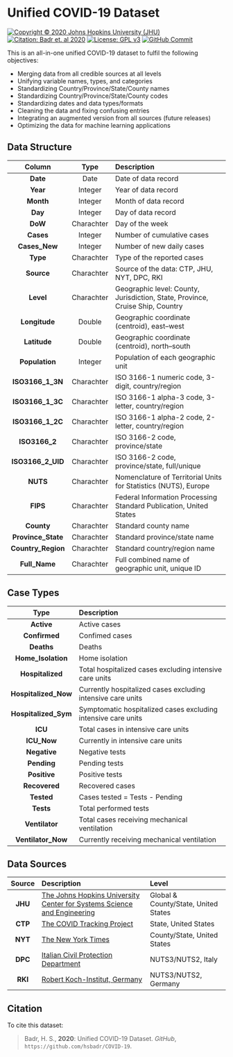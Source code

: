 # Unified COVID-19 Dataset
[![Copyright © 2020 Johns Hopkins University (JHU)](https://img.shields.io/badge/Copyright-%C2%A9%202020%20Johns%20Hopkins%20University%20%28JHU%29-blue.svg)](https://pages.jh.edu/~hbadr1)
[![Citation: Badr et. al 2020](https://img.shields.io/badge/Citation-Badr%20et%20al.%202020-blue.svg)](#Citation)
[![License: GPL v3](https://img.shields.io/badge/License-GPLv3-blue.svg)](https://www.gnu.org/licenses/gpl-3.0)
[![GitHub Commit](https://img.shields.io/github/last-commit/hsbadr/COVID-19)](https://github.com/hsbadr/COVID-19/commits/master)

This is an all-in-one unified COVID-19 dataset to fulfil the following objectives:
  * Merging data from all credible sources at all levels
  * Unifying variable names, types, and categories
  * Standardizing Country/Province/State/County names
  * Standardizing Country/Province/State/County codes
  * Standardizing dates and data types/formats
  * Cleaning the data and fixing confusing entries
  * Integrating an augmented version from all sources (future releases)
  * Optimizing the data for machine learning applications

## Data Structure

|     Column         |    Type    |              Description             |
|:------------------:|:----------:|:------------------------------------|
| **Date**           | Date       | Date of data record |
| **Year**           | Integer    | Year of data record |
| **Month**          | Integer    | Month of data record |
| **Day**            | Integer    | Day of data record |
| **DoW**            | Charachter | Day of the week |
| **Cases**          | Integer    | Number of cumulative cases |
| **Cases_New**      | Integer    | Number of new daily cases |
| **Type**           | Charachter | Type of the reported cases |
| **Source**         | Charachter | Source of the data: CTP, JHU, NYT, DPC, RKI |
| **Level**          | Charachter | Geographic level: County, Jurisdiction, State, Province, Cruise Ship, Country |
| **Longitude**      | Double     | Geographic coordinate (centroid), east–west |
| **Latitude**       | Double     | Geographic coordinate (centroid), north–south |
| **Population**     | Integer    | Population of each geographic unit |
| **ISO3166_1_3N**   | Charachter | ISO 3166-1 numeric code, 3-digit, country/region |
| **ISO3166_1_3C**   | Charachter | ISO 3166-1 alpha-3 code, 3-letter, country/region |
| **ISO3166_1_2C**   | Charachter | ISO 3166-1 alpha-2 code, 2-letter, country/region |
| **ISO3166_2**      | Charachter | ISO 3166-2 code, province/state |
| **ISO3166_2_UID**  | Charachter | ISO 3166-2 code, province/state, full/unique |
| **NUTS**           | Charachter | Nomenclature of Territorial Units for Statistics (NUTS), Europe |
| **FIPS**           | Charachter | Federal Information Processing Standard Publication, United States |
| **County**         | Charachter | Standard county name |
| **Province_State** | Charachter | Standard province/state name |
| **Country_Region** | Charachter | Standard country/region name |
| **Full_Name**      | Charachter | Full combined name of geographic unit, unique ID |

## Case Types

|        Type          |    Description   |
|:--------------------:|:-----------------|
| **Active**           | Active cases |
| **Confirmed**        | Confimed cases |
| **Deaths**           | Deaths |
| **Home_Isolation**   | Home isolation |
| **Hospitalized**     | Total hospitalized cases excluding intensive care units |
| **Hospitalized_Now** | Currently hospitalized cases excluding intensive care units |
| **Hospitalized_Sym** | Symptomatic hospitalized cases excluding intensive care units |
| **ICU**              | Total cases in intensive care units |
| **ICU_Now**          | Currently in intensive care units |
| **Negative**         | Negative tests |
| **Pending**          | Pending tests |
| **Positive**         | Positive tests |
| **Recovered**        | Recovered cases |
| **Tested**           | Cases tested = Tests - Pending |
| **Tests**            | Total performed tests |
| **Ventilator**       | Total cases receiving mechanical ventilation |
| **Ventilator_Now**   | Currently receiving mechanical ventilation |


## Data Sources

| Source  |    Description   |    Level    |
|:-------:|:-----------------|:------------|
| **JHU** | [The Johns Hopkins University Center for Systems Science and Engineering](https://github.com/CSSEGISandData/COVID-19) | Global & County/State, United States |
| **CTP** | [The COVID Tracking Project](https://covidtracking.com) | State, United States |
| **NYT** | [The New York Times](https://github.com/nytimes/covid-19-data) | County/State, United States |
| **DPC** | [Italian Civil Protection Department](https://github.com/pcm-dpc/COVID-19) | NUTS3/NUTS2, Italy |
| **RKI** | [Robert Koch-Institut, Germany](https://npgeo-corona-npgeo-de.hub.arcgis.com/datasets/dd4580c810204019a7b8eb3e0b329dd6_0) | NUTS3/NUTS2, Germany |

## Citation

To cite this dataset:

> Badr, H. S., **2020**: Unified COVID-19 Dataset. _GitHub_, `https://github.com/hsbadr/COVID-19`.

